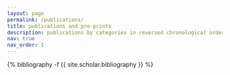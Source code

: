 ```yaml
---
layout: page
permalink: /publications/
title: publications and pre-prints
description: publications by categories in reversed chronological order. *,^ denotes equal author contribution.
nav: true
nav_order: 1
---
```

<!-- _pages/publications.md -->
<div class="publications">

{% bibliography -f {{ site.scholar.bibliography }} %}

</div>

